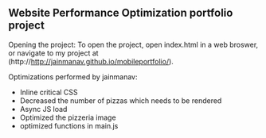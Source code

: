 ## Website Performance Optimization portfolio project

Opening the project:
To open the project, open index.html in a web broswer, or navigate to my project at (http://http://jainmanav.github.io/mobileportfolio/).

Optimizations performed by jainmanav:
- Inline critical CSS
- Decreased the number of pizzas which needs to be rendered
- Async JS load
- Optimized the pizzeria image
- optimized functions in main.js